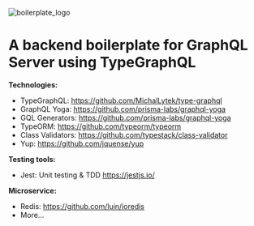 ![boilerplate_logo](https://user-images.githubusercontent.com/56880684/110272816-a95f9880-7ffd-11eb-88fe-d0c397cbba45.png)

# A backend boilerplate for GraphQL Server using TypeGraphQL

**Technologies:**

- TypeGraphQL: https://github.com/MichalLytek/type-graphql
- GraphQL Yoga: https://github.com/prisma-labs/graphql-yoga
- GQL Generators: https://github.com/prisma-labs/graphql-yoga
- TypeORM: https://github.com/typeorm/typeorm
- Class Validators: https://github.com/typestack/class-validator
- Yup: https://github.com/jquense/yup

**Testing tools:**

- Jest: Unit testing & TDD https://jestjs.io/

**Microservice:**

- Redis: https://github.com/luin/ioredis
- More...
